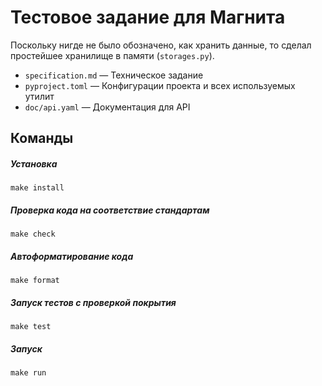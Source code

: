 # Тестовое задание для Магнита
Поскольку нигде не было обозначено, как хранить данные,
то сделал простейшее хранилище в памяти (`storages.py`).

- `specification.md` — Техническое задание
- `pyproject.toml` — Конфигурации проекта и всех используемых утилит
- `doc/api.yaml` — Документация для API

## Команды
##### Установка
`make install`

##### Проверка кода на соответствие стандартам
`make check`

##### Автоформатирование кода
`make format`

##### Запуск тестов с проверкой покрытия
`make test`

##### Запуск
`make run`